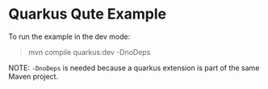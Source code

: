 # Quarkus Qute Example

To run the example in the dev mode:

> mvn compile quarkus:dev -DnoDeps

NOTE: `-DnoDeps` is needed because a quarkus extension is part of the same Maven project.
